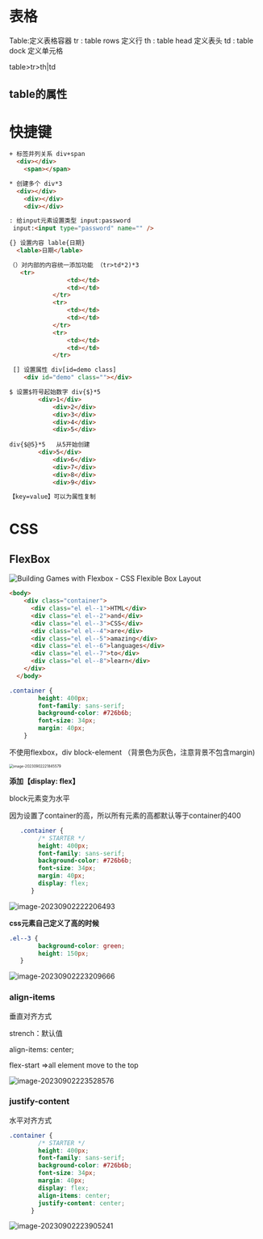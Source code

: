 # 表格

Table:定义表格容器
tr :  table rows 定义行
th : table head 定义表头
td : table dock 定义单元格

table>tr>th|td

## table的属性



# 快捷键

```html
+ 标签并列关系 div+span
  <div></div>
	<span></span>

* 创建多个 div*3
  <div></div>
	<div></div>
	<div></div>

: 给input元素设置类型 input:password
 input:<input type="password" name="" />

{} 设置内容 lable{日期}
  <lable>日期</lable>

（）对内部的内容统一添加功能 （tr>td*2)*3
   <tr>
				<td></td>
				<td></td>
			</tr>
			<tr>
				<td></td>
				<td></td>
			</tr>
			<tr>
				<td></td>
				<td></td>
			</tr>

 [] 设置属性 div[id=demo class]
    <div id="demo" class=""></div>

$ 设置$符号起始数字 div{$}*5
  		<div>1</div>
			<div>2</div>
			<div>3</div>
			<div>4</div>
			<div>5</div>
	
div{$@5}*5 	 从5开始创建
    	<div>5</div>
			<div>6</div>
			<div>7</div>
			<div>8</div>
			<div>9</div>

【key=value】可以为属性复制
```



# CSS

## FlexBox

![Building Games with Flexbox - CSS Flexible Box Layout](images/building-games-with-flexbox-terms.png)



```html
<body>
    <div class="container">
      <div class="el el--1">HTML</div>
      <div class="el el--2">and</div>
      <div class="el el--3">CSS</div>
      <div class="el el--4">are</div>
      <div class="el el--5">amazing</div>
      <div class="el el--6">languages</div>
      <div class="el el--7">to</div>
      <div class="el el--8">learn</div>
    </div>
  </body>

```

```css
.container {
        height: 400px;
        font-family: sans-serif;
        background-color: #726b6b;
        font-size: 34px;
        margin: 40px;
    }
```

不使用flexbox，div block-element （背景色为灰色，注意背景不包含margin)

<img src="images/image-20230902221845579.png" alt="image-20230902221845579" style="zoom:50%;" />



 **添加【display: flex】**

block元素变为水平

因为设置了container的高，所以所有元素的高都默认等于container的400

```css
   .container {
        /* STARTER */
        height: 400px;
        font-family: sans-serif;
        background-color: #726b6b;
        font-size: 34px;
        margin: 40px;
        display: flex;
      }
```

![image-20230902222206493](images/image-20230902222206493.png)

**css元素自己定义了高的时候**

```css
.el--3 {
        background-color: green;
        height: 150px;
   }
```

![image-20230902223209666](images/image-20230902223209666.png)

### align-items

垂直对齐方式

strench：默认值

align-items: center;

 flex-start =>all element move to the top

![image-20230902223528576](images/image-20230902223528576.png)



### justify-content

水平对齐方式

```css
.container {
        /* STARTER */
        height: 400px;
        font-family: sans-serif;
        background-color: #726b6b;
        font-size: 34px;
        margin: 40px;
        display: flex;
        align-items: center;
        justify-content: center;
      }
```

![image-20230902223905241](images/image-20230902223905241.png)
